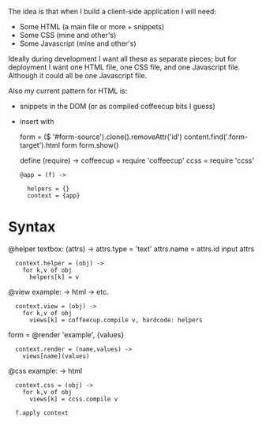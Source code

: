The idea is that when I build a client-side application I will need:

- Some HTML (a main file or more + snippets)
- Some CSS (mine and other's)
- Some Javascript (mine and other's)

Ideally during development I want all these as separate pieces; but for deployment I want one HTML file, one CSS file, and one Javascript file. Although it could all be one Javascript file.


Also my current pattern for HTML is:

* snippets in the DOM (or as compiled coffeecup bits I guess)
* insert with

  form = ($ '#form-source').clone().removeAttr('id')
  content.find('.form-target').html form
  form.show()


    define (require) ->
      coffeecup = require 'coffeecup'
      ccss = require 'ccss'

      @app = (f) ->

        helpers = {}
        context = {app}

Syntax
======

@helper textbox: (attrs) ->
  attrs.type = 'text'
  attrs.name = attrs.id
  input attrs

      context.helper = (obj) ->
        for k,v of obj
          helpers[k] = v

@view example: ->
  html -> etc.

      context.view = (obj) ->
        for k,v of obj
          views[k] = coffeecup.compile v, hardcode: helpers

form = @render 'example', {values}

      context.render = (name,values) ->
        views[name](values)

@css example: ->
  html

      context.css = (obj) ->
        for k,v of obj
          views[k] = ccss.compile v

      f.apply context
